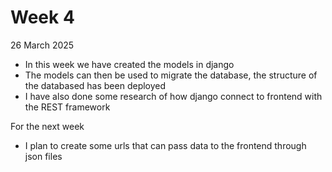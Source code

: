 # Week 4
26 March 2025
- In this week we have created the models in django
- The models can then be used to migrate the database, the structure of the databased has been deployed
- I have also done some research of how django connect to frontend with the REST framework

For the next week
- I plan to create some urls that can pass data to the frontend through json files
